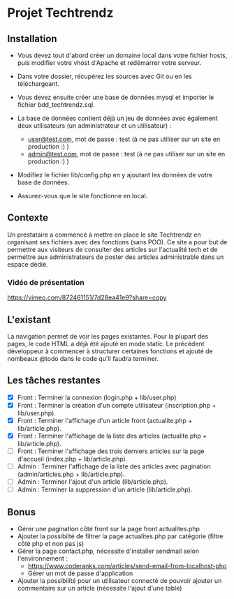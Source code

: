 # Projet Techtrendz

## Installation

* Vous devez tout d'abord créer un domaine local dans votre fichier hosts, puis modifier votre vhost d'Apache et
  redémarrer votre serveur.
* Dans votre dossier, récupérez les sources avec Git ou en les téléchargeant.
* Vous devez ensuite créer une base de données mysql et importer le fichier bdd_techtrendz.sql.
* La base de données contient déjà un jeu de données avec également deux utilisateurs (un administrateur et un
  utilisateur) :
    * user@test.com, mot de passe : test (à ne pas utiliser sur un site en production :) )
    * admin@test.com, mot de passe : test (à ne pas utiliser sur un site en production :) )

* Modifiez le fichier lib/config.php en y ajoutant les données de votre base de données.
* Assurez-vous que le site fonctionne en local.

## Contexte

Un prestataire a commencé à mettre en place le site Techtrendz en organisant ses fichiers avec des fonctions (sans POO).
Ce site a pour but de permettre aux visiteurs de consulter des articles sur l'actualité tech et de permettre aux
administrateurs de poster des articles administrable dans un espace dédié.

### Vidéo de présentation

https://vimeo.com/872461151/7d28ea41e9?share=copy

## L'existant

La navigation permet de voir les pages existantes. Pour la plupart des pages, le code HTML a déjà été ajouté en mode
static. Le précédent développeur à commencer à structurer certaines fonctions et ajouté de nombeaux @todo dans le code
qu'il faudra terminer.

## Les tâches restantes

- [X] Front : Terminer la connexion (login.php + lib/user.php)
- [X] Front : Terminer la création d'un compte utilisateur (inscription.php + lib/user.php).
- [X] Front : Terminer l'affichage d'un article front (actualite.php + lib/article.php).
- [X] Front : Terminer l'affichage de la liste des articles (actualite.php + lib/article.php).
- [ ] Front : Terminer l'affichage des trois derniers articles sur la page d'accueil (index.php + lib/article.php).
- [ ] Admin : Terminer l'affichage de la liste des articles avec pagination (admin/articles.php + lib/article.php).
- [ ] Admin : Terminer l'ajout d'un article (lib/article.php).
- [ ] Admin : Terminer la suppression d'un article (lib/article.php).

## Bonus

* Gérer une pagination côté front sur la page front actualites.php
* Ajouter la possibilté de filtrer la page actualites.php par catégorie (filtre côté php et non pas js)
* Gérer la page contact.php, nécessite d'installer sendmail selon l'environnement :
    * https://www.coderanks.com/articles/send-email-from-localhost-php
    * Gérer un mot de passe d'application
* Ajouter la possibilité pour un utilisateur connecté de pouvoir ajouter un commentaire sur un article (nécessite
  l'ajout d'une table)

